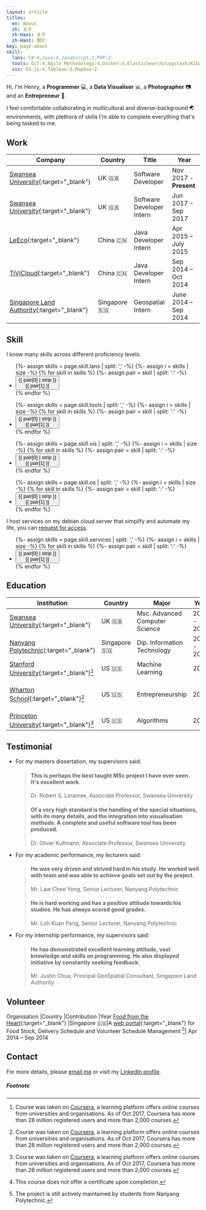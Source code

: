 ```yaml
---
layout: article
titles:
  en: About
  zh: 关于
  zh-Hans: 关于
  zh-Hant: 關於
key: page-about
skill:
  lans: C#:4,Java:4,JavaScript:3,PHP:2
  tools: Git:4,Agile Methodology:4,Docker:4,ElasticSearch/Logstash/Kibana:4,RDBMS(SQL/PG/MySQL):3,Travis/TeamCity:3
  vis: D3.js:4,Tableau:3,Mapbox:2
---
```


Hi, I'm Henry, a **Programmer** :computer:, a **Data Visualiser** :bar_chart:, a **Photographer** :camera: and an **Entrepreneur** :department_store:.

I feel comfortable collaborating in multicultural and diverse-background 🌏 environments, with plethora of skills I'm able to complete everything that's being tasked to me.

## Work

Company |Country |Title |Year
| --- |  --- | --- | --- |
[Swansea University](http://www.swansea.ac.uk/){:target="\_blank"} |UK 🇬🇧 |Software Developer |Nov 2017 - **Present**
[Swansea University](http://www.swansea.ac.uk/){:target="\_blank"} |UK 🇬🇧 |Software Developer Intern |Jun 2017 - Sep 2017
[LeEco](https://www.letv.com/){:target="\_blank"} |China 🇨🇳 |Java Developer Intern |Apr 2015 – July 2015
[TiViCloud](http://www.tivicloud.cn/){:target="\_blank"} |China 🇨🇳 |Java Developer Intern |Sep 2014 – Oct 2014
[Singapore Land Authority](https://www.sla.gov.sg/){:target="\_blank"} |Singapore 🇸🇬 |Geospatial Intern| June 2014 – Sep 2014

## Skill

I know many skills across different proficiency levels.

<div class="site-tags js-tags">
<ul class="menu">
{%- assign skills = page.skill.lans | split: ',' -%}
{%- assign i = skills | size -%}
  {% for skill in skills %}
  {%- assign pair = skill | split: ':' -%}
    <li>
      <button type="button" class="button button--pill tag-button tag-button-{{ pair[1] }} js-article-tag" data-encode="{{pair[0] | strip | url_encode }}">
          <span>{{ pair[0] | strip }}</span><div class="tag-button__count">{{ pair[1] }}</div>
        </button>
    </li>
  {% endfor %}
</ul>
</div>

<div class="site-tags js-tags">
<ul class="menu">
{%- assign skills = page.skill.tools | split: ',' -%}
{%- assign i = skills | size -%}
  {% for skill in skills %}
  {%- assign pair = skill | split: ':' -%}
    <li>
      <button type="button" class="button button--pill tag-button tag-button-{{ pair[1] }} js-article-tag" data-encode="{{pair[0] | strip | url_encode }}">
          <span>{{ pair[0] | strip }}</span><div class="tag-button__count">{{ pair[1] }}</div>
        </button>
    </li>
  {% endfor %}
</ul>
</div>

<div class="site-tags js-tags">
<ul class="menu">
{%- assign skills = page.skill.vis | split: ',' -%}
{%- assign i = skills | size -%}
  {% for skill in skills %}
  {%- assign pair = skill | split: ':' -%}
    <li>
      <button type="button" class="button button--pill tag-button tag-button-{{ pair[1] }} js-article-tag" data-encode="{{pair[0] | strip | url_encode }}">
          <span>{{ pair[0] | strip }}</span><div class="tag-button__count">{{ pair[1] }}</div>
        </button>
    </li>
  {% endfor %}
</ul>
</div>

<div class="site-tags js-tags">
<ul class="menu">
{%- assign skills = page.skill.os | split: ',' -%}
{%- assign i = skills | size -%}
  {% for skill in skills %}
  {%- assign pair = skill | split: ':' -%}
    <li>
      <button type="button" class="button button--pill tag-button tag-button-{{ pair[1] }} js-article-tag" data-encode="{{pair[0] | strip | url_encode }}">
          <span>{{ pair[0] | strip }}</span><div class="tag-button__count">{{ pair[1] }}</div>
        </button>
    </li>
  {% endfor %}
</ul>
</div>

I host services on my debian cloud server that simplify and automate my life, you can [request for access](mailto:hi@henry.wang).

<div class="site-tags js-tags">
<ul class="menu">
{%- assign skills = page.skill.services | split: ',' -%}
{%- assign i = skills | size -%}
  {% for skill in skills %}
  {%- assign pair = skill | split: ':' -%}
    <li>
      <button type="button" class="button button--pill tag-button tag-button-{{ pair[1] }} js-article-tag" data-encode="{{pair[0] | strip | url_encode }}">
          <span>{{ pair[0] | strip }}</span><div class="tag-button__count">{{ pair[1] }}</div>
        </button>
    </li>
  {% endfor %}
</ul>
</div>

## Education

Institution |Country |Major |Year |Result
| --- |  --- | --- | --- | --- |
[Swansea University](http://www.swansea.ac.uk/){:target="\_blank"} |UK 🇬🇧 |Msc. Advanced Computer Science |2015 - 2017 |**_Distinction_**
[Nanyang Polytechnic](http://www.nyp.edu.sg/){:target="\_blank"} |Singapore 🇸🇬 |Dip. Information Technology |2012 - 2015 |GPA 3.69/4.00
[Stanford University](https://www.coursera.org/learn/machine-learning){:target="\_blank"}[^1]|US 🇺🇸 |Machine Learning|2016 |[Certificate](https://www.coursera.org/account/accomplishments/records/QE9LANFCQYVE){:target="\_blank"}
[Wharton School](https://www.coursera.org/specializations/wharton-entrepreneurship){:target="\_blank"}[^1]|US 🇺🇸 |Entrepreneurship|2016 |[Certificate 1](https://www.coursera.org/account/accomplishments/records/GCCLDS6M5JAS){:target="\_blank"} [Certificate 2](https://www.coursera.org/account/accomplishments/records/N99U8UYLY44T){:target="\_blank"}
[Princeton University](https://www.coursera.org/learn/algorithms-part1){:target="\_blank"}[^1]|US 🇺🇸 |Algorithms |2016 | -null pointer-[^2]

## Testimonial

- For my masters dissertation, my supervisors said:

  > #### This is perhaps the best taught MSc project I have ever seen.  It's excellent work.
  >
  > Dr. Robert S. Laramee, Associate Professor, Swansea University
  >
  > #### Of a very high standard is the handling of the special situations, with its many details, and the integration into visualisation methods. A complete and useful software tool has been produced.
  >
  > Dr. Oliver Kullmann, Associate Professor, Swansea University

- For my academic performance, my lecturers said:

  > #### He was very driven and strived hard in his study. He worked well with team and was able to achieve goals set out by the project.
  >
  > Mr. Law Chee Yong, Senior Lecturer, Nanyang Polytechnic
  >
  > #### He is hard working and has a positive attitude towards his studies. He has always scored good grades.
  >
  > Mr. Loh Kuan Pang, Senior Lecturer, Nanyang Polytechnic

- For my internship performance, my supervisors said:
  > #### He has demonstrated excellent learning attitude, vast knowledge and skills on programming. He also displayed initiative by constantly seeking feedback.
  >
  > Mr. Justin Chua, Principal GeoSpatial Consultant, Singapore Land Authority

## Volunteer

Organisation |Country |Contribution |Year
[Food from the Heart](https://www.foodheart.org/){:target="\_blank"} |Singapore 🇸🇬|A [web portal](https://www.foodheart.org/vportal/){:target="\_blank"} for Food Stock, Delivery Schedule and Volunteer Schedule Management [^3]| Apr 2014 – Sep 2014

## Contact

For more details, please [email me](mailto:hi@henry.wang.com) or visit my [LinkedIn profile](https://www.linkedin.com/in/wangqiru).

##### Footnote

[^1]: Course was taken on [Coursera](https://www.coursera.org/), a learning platform offers online courses from universities and organisations. As of Oct 2017, Coursera has more than 28 million registered users and more than 2,000 courses.
[^2]: This course does not offer a certificate upon completion.
[^3]: The project is still actively maintained by students from Nanyang Polytechnic.
